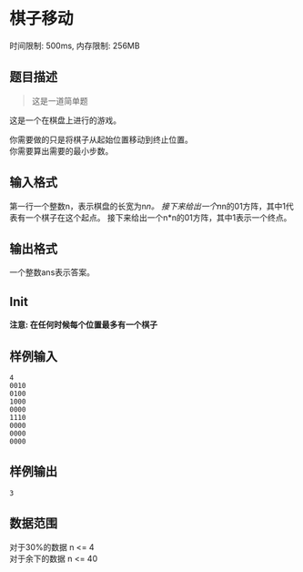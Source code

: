 # 棋子移动

时间限制: 500ms,  内存限制: 256MB

## 题目描述

> 这是一道简单题

这是一个在棋盘上进行的游戏。

你需要做的只是将棋子从起始位置移动到终止位置。  
你需要算出需要的最小步数。  

## 输入格式

第一行一个整数n，表示棋盘的长宽为n*n。
接下来给出一个n*n的01方阵，其中1代表有一个棋子在这个起点。
接下来给出一个n*n的01方阵，其中1表示一个终点。

## 输出格式
一个整数ans表示答案。

## Init
**注意: 在任何时候每个位置最多有一个棋子**

## 样例输入
```
4
0010
0100
1000
0000
1110
0000
0000
0000
```
## 样例输出
```
3
```

## 数据范围
对于30%的数据 n <= 4  
对于余下的数据 n <= 40

